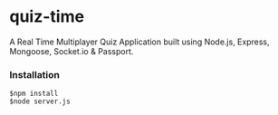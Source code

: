 # quiz-time
A Real Time Multiplayer Quiz Application built using Node.js, Express, Mongoose, Socket.io &amp; Passport.

### Installation
	$npm install
	$node server.js



